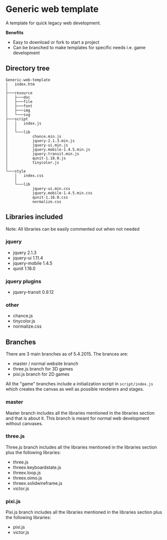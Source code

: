 # Generic web template
A template for quick legacy web development.

**Benefits**

* Easy to download or fork to start a project
* Can be branched to make templates for specific needs i.e. game development

## Directory tree

```
Generic-web-template
│   index.htm
│
├───resource
│   ├───doc
│   ├───file
│   ├───font
│   ├───img
│   └───svg
├───script
│   │   index.js
│   │
│   └───lib
│           chance.min.js
│           jquery-2.1.3.min.js
│           jquery-ui.min.js
│           jquery.mobile-1.4.5.min.js
│           jquery.transit.min.js
│           qunit-1.18.0.js
│           tinycolor.js
│
└───style
    │   index.css
    │
    └───lib
            jquery-ui.min.css
            jquery.mobile-1.4.5.min.css
            qunit-1.18.0.css
            normalize.css
```


## Libraries included

Note: All libraries can be easily commented out when not needed

### jquery

* jquery 2.1.3
* jquery-ui 1.11.4
* jquery-mobile 1.4.5
* qunit 1.18.0

### jquery plugins

* jquery-transit 0.9.12

### other

* chance.js
* tinycolor.js
* normalize.css


## Branches

There are 3 main branches as of 5.4.2015. The brances are:

* master / normal website branch
* three.js branch for 3D games
* pixi.js branch for 2D games

All the "game" branches include a initialization script in `script/index.js` which creates the canvas as well as possible renderers and stages.

### master

Master branch includes all the libraries mentioned in the libraries section and that is about it. This branch is meant for normal web development without canvases.

### three.js

Three.js branch includes all the libraries mentioned in the libraries section plus the following libraries:

* three.js
* threex.keyboardstate.js
* threex.loop.js
* threex.oimo.js
* threex.solidwireframe.js
* victor.js

### pixi.js

Pixi.js branch includes all the libraries mentioned in the libraries section plus the following libraries:

* pixi.js
* victor.js
